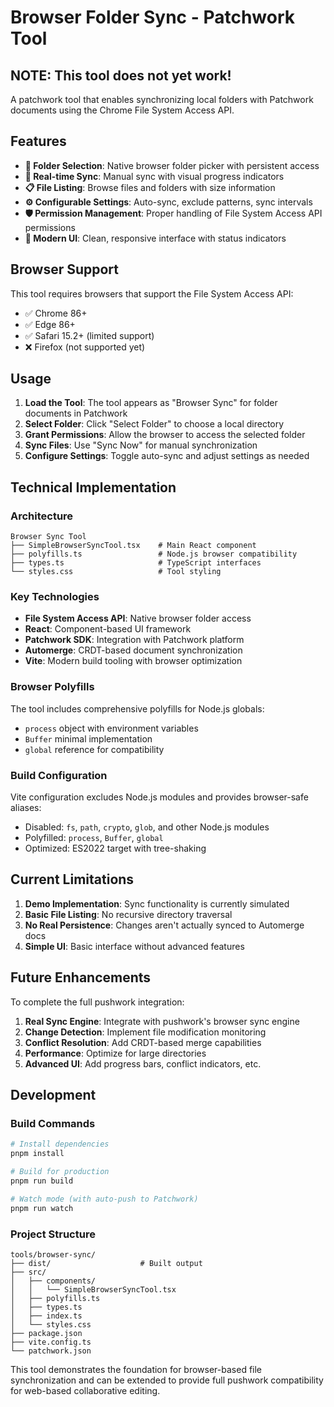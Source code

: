# Browser Folder Sync - Patchwork Tool

## NOTE: This tool does not yet work!

A patchwork tool that enables synchronizing local folders with Patchwork documents using the Chrome File System Access API.

## Features

- **📂 Folder Selection**: Native browser folder picker with persistent access
- **🔄 Real-time Sync**: Manual sync with visual progress indicators
- **📋 File Listing**: Browse files and folders with size information
- **⚙️ Configurable Settings**: Auto-sync, exclude patterns, sync intervals
- **🛡️ Permission Management**: Proper handling of File System Access API permissions
- **🎨 Modern UI**: Clean, responsive interface with status indicators

## Browser Support

This tool requires browsers that support the File System Access API:

- ✅ Chrome 86+
- ✅ Edge 86+
- ✅ Safari 15.2+ (limited support)
- ❌ Firefox (not supported yet)

## Usage

1. **Load the Tool**: The tool appears as "Browser Sync" for folder documents in Patchwork
2. **Select Folder**: Click "Select Folder" to choose a local directory
3. **Grant Permissions**: Allow the browser to access the selected folder
4. **Sync Files**: Use "Sync Now" for manual synchronization
5. **Configure Settings**: Toggle auto-sync and adjust settings as needed

## Technical Implementation

### Architecture

```
Browser Sync Tool
├── SimpleBrowserSyncTool.tsx    # Main React component
├── polyfills.ts                 # Node.js browser compatibility
├── types.ts                     # TypeScript interfaces
└── styles.css                   # Tool styling
```

### Key Technologies

- **File System Access API**: Native browser folder access
- **React**: Component-based UI framework
- **Patchwork SDK**: Integration with Patchwork platform
- **Automerge**: CRDT-based document synchronization
- **Vite**: Modern build tooling with browser optimization

### Browser Polyfills

The tool includes comprehensive polyfills for Node.js globals:

- `process` object with environment variables
- `Buffer` minimal implementation
- `global` reference for compatibility

### Build Configuration

Vite configuration excludes Node.js modules and provides browser-safe aliases:

- Disabled: `fs`, `path`, `crypto`, `glob`, and other Node.js modules
- Polyfilled: `process`, `Buffer`, `global`
- Optimized: ES2022 target with tree-shaking

## Current Limitations

1. **Demo Implementation**: Sync functionality is currently simulated
2. **Basic File Listing**: No recursive directory traversal
3. **No Real Persistence**: Changes aren't actually synced to Automerge docs
4. **Simple UI**: Basic interface without advanced features

## Future Enhancements

To complete the full pushwork integration:

1. **Real Sync Engine**: Integrate with pushwork's browser sync engine
2. **Change Detection**: Implement file modification monitoring
3. **Conflict Resolution**: Add CRDT-based merge capabilities
4. **Performance**: Optimize for large directories
5. **Advanced UI**: Add progress bars, conflict indicators, etc.

## Development

### Build Commands

```bash
# Install dependencies
pnpm install

# Build for production
pnpm run build

# Watch mode (with auto-push to Patchwork)
pnpm run watch
```

### Project Structure

```
tools/browser-sync/
├── dist/                    # Built output
├── src/
│   ├── components/
│   │   └── SimpleBrowserSyncTool.tsx
│   ├── polyfills.ts
│   ├── types.ts
│   ├── index.ts
│   └── styles.css
├── package.json
├── vite.config.ts
└── patchwork.json
```

This tool demonstrates the foundation for browser-based file synchronization and can be extended to provide full pushwork compatibility for web-based collaborative editing.
